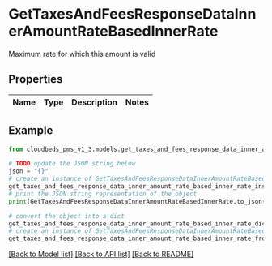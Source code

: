 # GetTaxesAndFeesResponseDataInnerAmountRateBasedInnerRate

Maximum rate for which this amount is valid

## Properties

Name | Type | Description | Notes
------------ | ------------- | ------------- | -------------

## Example

```python
from cloudbeds_pms_v1_3.models.get_taxes_and_fees_response_data_inner_amount_rate_based_inner_rate import GetTaxesAndFeesResponseDataInnerAmountRateBasedInnerRate

# TODO update the JSON string below
json = "{}"
# create an instance of GetTaxesAndFeesResponseDataInnerAmountRateBasedInnerRate from a JSON string
get_taxes_and_fees_response_data_inner_amount_rate_based_inner_rate_instance = GetTaxesAndFeesResponseDataInnerAmountRateBasedInnerRate.from_json(json)
# print the JSON string representation of the object
print(GetTaxesAndFeesResponseDataInnerAmountRateBasedInnerRate.to_json())

# convert the object into a dict
get_taxes_and_fees_response_data_inner_amount_rate_based_inner_rate_dict = get_taxes_and_fees_response_data_inner_amount_rate_based_inner_rate_instance.to_dict()
# create an instance of GetTaxesAndFeesResponseDataInnerAmountRateBasedInnerRate from a dict
get_taxes_and_fees_response_data_inner_amount_rate_based_inner_rate_from_dict = GetTaxesAndFeesResponseDataInnerAmountRateBasedInnerRate.from_dict(get_taxes_and_fees_response_data_inner_amount_rate_based_inner_rate_dict)
```
[[Back to Model list]](../README.md#documentation-for-models) [[Back to API list]](../README.md#documentation-for-api-endpoints) [[Back to README]](../README.md)



